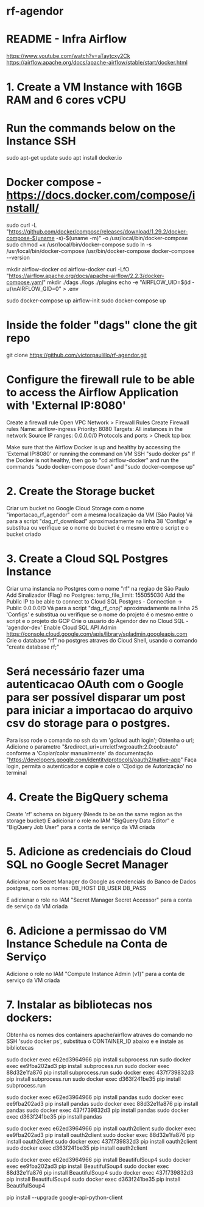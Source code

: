 # rf-agendor

# README - Infra Airflow

https://www.youtube.com/watch?v=aTaytcxy2Ck
https://airflow.apache.org/docs/apache-airflow/stable/start/docker.html

# 1. Create a VM Instance with 16GB RAM and 6 cores vCPU
# Run the commands below on the Instance SSH
sudo apt-get update
sudo apt install docker.io

# Docker compose - https://docs.docker.com/compose/install/
sudo curl -L "https://github.com/docker/compose/releases/download/1.29.2/docker-compose-$(uname -s)-$(uname -m)" -o /usr/local/bin/docker-compose
sudo chmod +x /usr/local/bin/docker-compose
sudo ln -s /usr/local/bin/docker-compose /usr/bin/docker-compose
docker-compose --version

mkdir airflow-docker
cd airflow-docker
curl -LfO "https://airflow.apache.org/docs/apache-airflow/2.2.3/docker-compose.yaml"
mkdir ./dags ./logs ./plugins
echo -e "AIRFLOW_UID=$(id -u)\nAIRFLOW_GID=0" > .env

sudo docker-compose up airflow-init
sudo docker-compose up
# Inside the folder "dags" clone the git repo
git clone https://github.com/victorpaulillo/rf-agendor.git


# Configure the firewall rule to be able to access the Airflow Application with 'External IP:8080'
Create a firewall rule Open VPC Network > Firewall Rules Create Firewall rules 
Name: airflow-ingress 
Priority: 8080 
Targets: All instances in the network 
Source IP ranges: 0.0.0.0/0 
Protocols and ports > Check tcp box

Make sure that the Airflow Docker is up and healthy by accessing the 'External IP:8080' or running the command on VM SSH "sudo docker ps"
If the Docker is not healthy, then go to "cd airflow-docker" and run the commands "sudo docker-compose down" and "sudo docker-compose up"

# 2. Create the Storage bucket
Criar um bucket no Google Cloud Storage com o nome "importacao_rf_agendor" com a mesma localização da VM (São Paulo)
Vá para a script "dag_rf_download" aproximadamente na linha 38 'Configs' e substitua ou verifique se o nome do bucket é o mesmo entre o script e o bucket criado


# 3. Create a Cloud SQL Postgres Instance
Criar uma instancia no Postgres com o nome "rf" na regiao de São Paulo
    Add Sinalizador (Flag) no Postgres: temp_file_limit: 155055030
    Add the Public IP to be able to connect to Cloud SQL Postgres - Connection -> Public 0.0.0.0/0
Vá para a script "dag_rf_cnpj" aproximadamente na linha 25 'Configs' e substitua ou verifique se o nome do projeto é o mesmo entre o script e o projeto do GCP
Crie o usuario do Agendor dev no Cloud SQL - 'agendor-dev'
Enable Cloud SQL API Admin https://console.cloud.google.com/apis/library/sqladmin.googleapis.com
Crie o database "rf" no postgres atraves do Cloud Shell, usando o comando "create database rf;"

# Será necessário fazer uma autenticacao OAuth com o Google para ser possível disparar um post para iniciar a importacao do arquivo csv do storage para o postgres.
Para isso rode o comando no ssh da vm 'gcloud auth login';
Obtenha o url;
Adicione o parametro "&redirect_uri=urn:ietf:wg:oauth:2.0:oob:auto" conforme a 'Copiar/colar manualmente' da documentação "https://developers.google.com/identity/protocols/oauth2/native-app"
Faça login, permita o autenticador e copie e cole o 'C[odigo de Autorização' no terminal



# 4. Create the BigQuery schema
Create 'rf' schema on biguery (Needs to be on the same region as the storage bucket)
E adicionar o role no IAM "BigQuery Data Editor" e "BigQuery Job User" para a conta de serviço da VM criada


# 5. Adicione as credenciais do Cloud SQL no Google Secret Manager
Adicionar no Secret Manager do Google as credenciais do Banco de Dados postgres, com os nomes:
DB_HOST
DB_USER
DB_PASS

E adicionar o role no IAM "Secret Manager Secret Accessor" para a conta de serviço da VM criada

# 6. Adicione a permissao do VM Instance Schedule na Conta de Serviço
Adicione o role no IAM "Compute Instance Admin (v1)" para a conta de serviço da VM criada


# 7. Instalar as bibliotecas nos dockers:
Obtenha os nomes dos containers apache/airflow atraves do comando no SSH 'sudo docker ps', substitua o CONTAINER_ID abaixo e e instale as bibliotecas

sudo docker exec e62ed3964966                         pip install subprocess.run
sudo docker exec ee9fba202ad3                         pip install subprocess.run
sudo docker exec 88d32e1fa876                         pip install subprocess.run
sudo docker exec 437f739832d3                         pip install subprocess.run
sudo docker exec d363f241be35                         pip install subprocess.run

sudo docker exec e62ed3964966                         pip install pandas
sudo docker exec ee9fba202ad3                         pip install pandas
sudo docker exec 88d32e1fa876                         pip install pandas
sudo docker exec 437f739832d3                         pip install pandas
sudo docker exec d363f241be35                         pip install pandas

sudo docker exec e62ed3964966                         pip install oauth2client
sudo docker exec ee9fba202ad3                         pip install oauth2client
sudo docker exec 88d32e1fa876                         pip install oauth2client
sudo docker exec 437f739832d3                         pip install oauth2client
sudo docker exec d363f241be35                         pip install oauth2client

sudo docker exec e62ed3964966                         pip install BeautifulSoup4
sudo docker exec ee9fba202ad3                         pip install BeautifulSoup4
sudo docker exec 88d32e1fa876                         pip install BeautifulSoup4
sudo docker exec 437f739832d3                         pip install BeautifulSoup4
sudo docker exec d363f241be35                         pip install BeautifulSoup4

<!-- sudo docker exec e62ed3964966                         pip install google-api-python-client
sudo docker exec ee9fba202ad3                         pip install google-api-python-client
sudo docker exec 88d32e1fa876                         pip install google-api-python-client
sudo docker exec 437f739832d3                         pip install google-api-python-client
sudo docker exec d363f241be35                         pip install google-api-python-client -->


pip install --upgrade google-api-python-client
